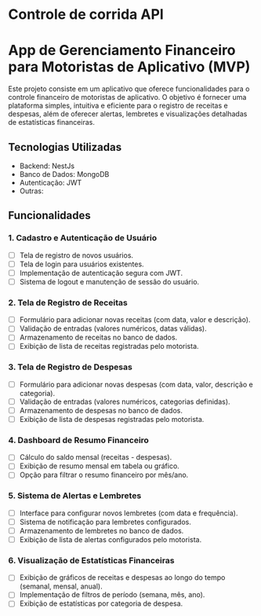 # Controle de corrida API

# App de Gerenciamento Financeiro para Motoristas de Aplicativo (MVP)

Este projeto consiste em um aplicativo que oferece funcionalidades para o controle financeiro de motoristas de aplicativo. O objetivo é fornecer uma plataforma simples, intuitiva e eficiente para o registro de receitas e despesas, além de oferecer alertas, lembretes e visualizações detalhadas de estatísticas financeiras.

## Tecnologias Utilizadas
- Backend: NestJs
- Banco de Dados: MongoDB
- Autenticação: JWT
- Outras: 

## Funcionalidades

### 1. Cadastro e Autenticação de Usuário
- [ ] Tela de registro de novos usuários.
- [ ] Tela de login para usuários existentes.
- [ ] Implementação de autenticação segura com JWT.
- [ ] Sistema de logout e manutenção de sessão do usuário.

### 2. Tela de Registro de Receitas
- [ ] Formulário para adicionar novas receitas (com data, valor e descrição).
- [ ] Validação de entradas (valores numéricos, datas válidas).
- [ ] Armazenamento de receitas no banco de dados.
- [ ] Exibição de lista de receitas registradas pelo motorista.

### 3. Tela de Registro de Despesas
- [ ] Formulário para adicionar novas despesas (com data, valor, descrição e categoria).
- [ ] Validação de entradas (valores numéricos, categorias definidas).
- [ ] Armazenamento de despesas no banco de dados.
- [ ] Exibição de lista de despesas registradas pelo motorista.

### 4. Dashboard de Resumo Financeiro
- [ ] Cálculo do saldo mensal (receitas - despesas).
- [ ] Exibição de resumo mensal em tabela ou gráfico.
- [ ] Opção para filtrar o resumo financeiro por mês/ano.

### 5. Sistema de Alertas e Lembretes
- [ ] Interface para configurar novos lembretes (com data e frequência).
- [ ] Sistema de notificação para lembretes configurados.
- [ ] Armazenamento de lembretes no banco de dados.
- [ ] Exibição de lista de alertas configurados pelo motorista.

### 6. Visualização de Estatísticas Financeiras
- [ ] Exibição de gráficos de receitas e despesas ao longo do tempo (semanal, mensal, anual).
- [ ] Implementação de filtros de período (semana, mês, ano).
- [ ] Exibição de estatísticas por categoria de despesa.

